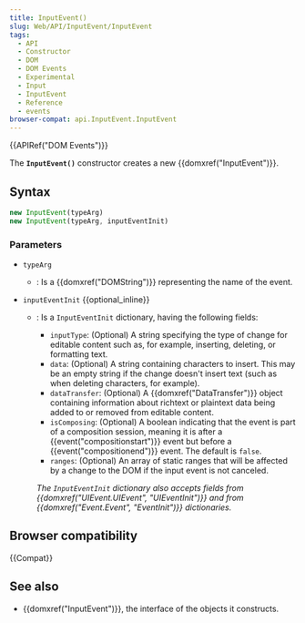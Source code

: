 ```yaml
---
title: InputEvent()
slug: Web/API/InputEvent/InputEvent
tags:
  - API
  - Constructor
  - DOM
  - DOM Events
  - Experimental
  - Input
  - InputEvent
  - Reference
  - events
browser-compat: api.InputEvent.InputEvent
---
```

{{APIRef("DOM Events")}}

The **`InputEvent()`** constructor creates a new
{{domxref("InputEvent")}}.

## Syntax

```js
new InputEvent(typeArg)
new InputEvent(typeArg, inputEventInit)
```

### Parameters

- `typeArg`
  - : Is a {{domxref("DOMString")}} representing the name of the event.
- `inputEventInit` {{optional_inline}}

  - : Is a `InputEventInit` dictionary, having the following fields:

    - `inputType`: (Optional) A string specifying the type of change for
      editable content such as, for example, inserting, deleting, or formatting text.
    - `data`: (Optional) A string containing characters to insert. This may
      be an empty string if the change doesn't insert text (such as when deleting
      characters, for example).
    - `dataTransfer`: (Optional) A {{domxref("DataTransfer")}} object
      containing information about richtext or plaintext data being added to or removed
      from editable content.
    - `isComposing`: (Optional) A boolean indicating that the event is part
      of a composition session, meaning it is after a {{event("compositionstart")}}
      event but before a {{event("compositionend")}} event.  The default is
      `false`.
    - `ranges`: (Optional) An array of static ranges that will be affected
      by a change to the DOM if the input event is not canceled.

    _The `InputEventInit` dictionary also accepts fields from
    {{domxref("UIEvent.UIEvent", "UIEventInit")}} and from {{domxref("Event.Event",
        "EventInit")}} dictionaries._

## Browser compatibility

{{Compat}}

## See also

- {{domxref("InputEvent")}}, the interface of the objects it constructs.
